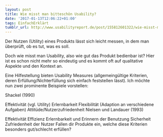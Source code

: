 ```yaml
---
layout: post
title: Wie misst man bitteschön Usability?
date: '2017-01-13T12:06:22+01:00'
tags: EinfachErklärt
tumblr_url: http://www.usabilityreport.de/post/155812601322/wie-misst-man-bitteschön-usability
---
```

Der Nutzen (Utility) eines Produkts lässt sich leicht messen, in dem man überprüft, ob es tut, was es soll.

Doch wie misst man Usability, also wie gut das Produkt bedienbar ist? Hier ist es schon nicht mehr so eindeutig und es kommt oft auf qualitative Aspekte und den Kontext an.

Eine Hilfestellung bieten Usability Measures (allgemeingültige Kriterien, deren Erfüllung/Nichterfüllung sich einfach feststellen lässt). Ich möchte nun zwei prominente Beispiele vorstellen:


Shackel (1990)

Effektivität (vgl. Utility)
Erlernbarkeit
Flexibilität (Adaption an verschiedene Aufgaben)
Attitüde/Nutzerzufriedenheit
Nielsen und Landauer (1993)

Effektivität
Effizienz
Erlernbarkeit und Erinnern der Benutzung
Sicherheit
Zufriedenheit der Nutzer
Fallen dir Produkte ein, welche diese Kriterien besonders gut/schlecht erfüllen?
